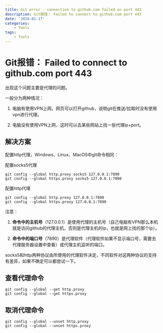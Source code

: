 ```yaml
---
title: Git error - connection to github.com failed on port 443
description: Git报错： Failed to connect to github.com port 443
date: '2024-01-17'
categories:
    - Tools
tags:
    - Tools
---
```


# Git报错： Failed to connect to github.com port 443

出现这个问题主要是代理的问题。

一般分为两种情况：

1. 电脑有使用VPN上网，网页可以打开github，说明git在推送/拉取时没有使用vpn进行代理。

2. 电脑没有使用VPN上网，这时可以去某些网站上找一些代理ip+port。

## 解决方案

配置http代理，Windows、Linux、MacOS中git命令相同：

配置socks5代理

```
git config --global http.proxy socks5 127.0.0.1:7890
git config --global https.proxy socks5 127.0.0.1:7890
```

配置http代理

```
git config --global http.proxy 127.0.0.1:7890
git config --global https.proxy 127.0.0.1:7890
```

注意：

1. **命令中的主机号**（127.0.0.1）是使用代理的主机号（自己电脑有VPN那么本机就是访问github的代理主机，否则是代理主机的ip，也就是网上找的那个ip）。

2. **命令中的端口号**（7890）是代理软件（代理软件如果不显示端口号，需要去代理服务器设置中查看）或代理主机监听的端口。

socks5和http两种协议由所使用的代理软件决定，不同软件对这两种协议的支持有差异，如果不确定可以都尝试一下。

## 查看代理命令

```
git config --global --get http.proxy
git config --global --get https.proxy
```

## 取消代理命令

```
git config --global --unset http.proxy
git config --global --unset https.proxy
```